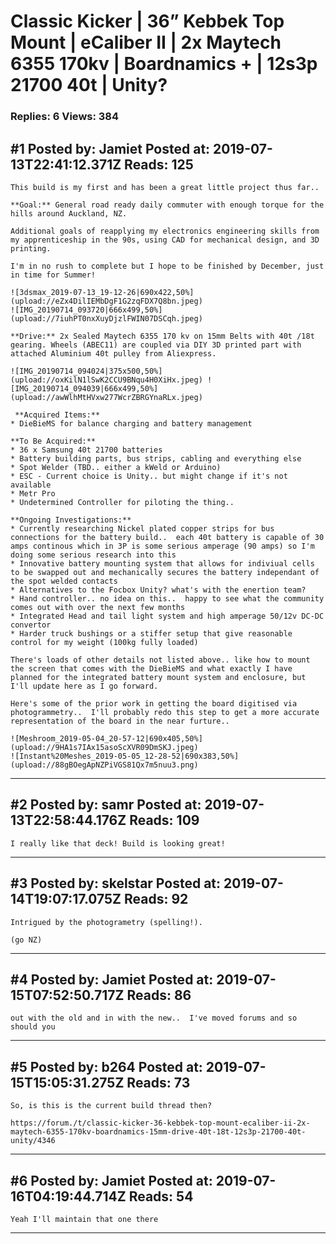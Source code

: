 # Classic Kicker &#124; 36&rdquo; Kebbek Top Mount &#124; eCaliber II &#124; 2x Maytech 6355 170kv &#124; Boardnamics + &#124; 12s3p 21700 40t &#124; Unity?

### Replies: 6 Views: 384

## \#1 Posted by: Jamiet Posted at: 2019-07-13T22:41:12.371Z Reads: 125

```
This build is my first and has been a great little project thus far..

**Goal:** General road ready daily commuter with enough torque for the hills around Auckland, NZ.

Additional goals of reapplying my electronics engineering skills from my apprenticeship in the 90s, using CAD for mechanical design, and 3D printing.

I'm in no rush to complete but I hope to be finished by December, just in time for Summer!

![3dsmax_2019-07-13_19-12-26|690x422,50%](upload://eZx4DilIEMbDgF1G2zqFDX7Q8bn.jpeg) 
![IMG_20190714_093720|666x499,50%](upload://7iuhPT0nxXuyDjzlFWIN07DSCqh.jpeg)

**Drive:** 2x Sealed Maytech 6355 170 kv on 15mm Belts with 40t /18t gearing. Wheels (ABEC11) are coupled via DIY 3D printed part with attached Aluminium 40t pulley from Aliexpress.

![IMG_20190714_094024|375x500,50%](upload://oxKilN1lSwK2CCU9BNqu4H0XiHx.jpeg) ![IMG_20190714_094039|666x499,50%](upload://awWlhMtHVxw277WcrZBRGYnaRLx.jpeg) 

 **Acquired Items:**
* DieBieMS for balance charging and battery management

**To Be Acquired:**
* 36 x Samsung 40t 21700 batteries
* Battery building parts, bus strips, cabling and everything else
* Spot Welder (TBD.. either a kWeld or Arduino)
* ESC - Current choice is Unity.. but might change if it's not available
* Metr Pro
* Undetermined Controller for piloting the thing..

**Ongoing Investigations:**
* Currently researching Nickel plated copper strips for bus connections for the battery build..  each 40t battery is capable of 30 amps continous which in 3P is some serious amperage (90 amps) so I'm doing some serious research into this
* Innovative battery mounting system that allows for indiviual cells to be swapped out and mechanically secures the battery independant of the spot welded contacts
* Alternatives to the Focbox Unity? what's with the enertion team?
* Hand controller.. no idea on this..  happy to see what the community comes out with over the next few months
* Integrated Head and tail light system and high amperage 50/12v DC-DC convertor
* Harder truck bushings or a stiffer setup that give reasonable control for my weight (100kg fully loaded)

There's loads of other details not listed above.. like how to mount the screen that comes with the DieBieMS and what exactly I have planned for the integrated battery mount system and enclosure, but I'll update here as I go forward.  

Here's some of the prior work in getting the board digitised via photogrammetry..  I'll probably redo this step to get a more accurate representation of the board in the near furture..

![Meshroom_2019-05-04_20-57-12|690x405,50%](upload://9HA1s7IAx15asoScXVR09DmSKJ.jpeg) 
![Instant%20Meshes_2019-05-05_12-28-52|690x383,50%](upload://88gBOegApNZPiVGS81Qx7m5nuu3.png)
```

---
## \#2 Posted by: samr Posted at: 2019-07-13T22:58:44.176Z Reads: 109

```
I really like that deck! Build is looking great!
```

---
## \#3 Posted by: skelstar Posted at: 2019-07-14T19:07:17.075Z Reads: 92

```
Intrigued by the photogrametry (spelling!). 

(go NZ)
```

---
## \#4 Posted by: Jamiet Posted at: 2019-07-15T07:52:50.717Z Reads: 86

```
out with the old and in with the new..  I've moved forums and so should you
```

---
## \#5 Posted by: b264 Posted at: 2019-07-15T15:05:31.275Z Reads: 73

```
So, is this is the current build thread then?

https://forum./t/classic-kicker-36-kebbek-top-mount-ecaliber-ii-2x-maytech-6355-170kv-boardnamics-15mm-drive-40t-18t-12s3p-21700-40t-unity/4346
```

---
## \#6 Posted by: Jamiet Posted at: 2019-07-16T04:19:44.714Z Reads: 54

```
Yeah I'll maintain that one there
```

---
